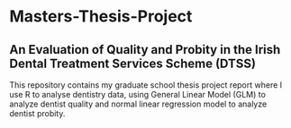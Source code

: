 # Masters-Thesis-Project

## An Evaluation of Quality and Probity in the Irish Dental Treatment Services Scheme (DTSS)

This repository contains my graduate school thesis project report where I use R to analyse dentistry data, using General Linear Model (GLM) to analyze dentist quality and normal linear regression model to analyze dentist probity.
